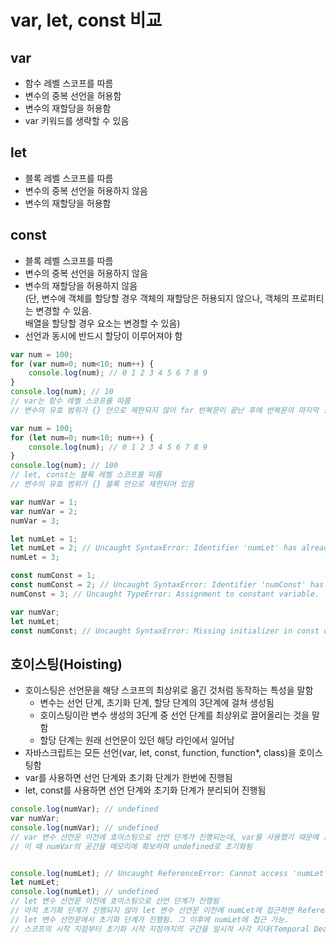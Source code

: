 # var, let, const 비교
## var
* 함수 레벨 스코프를 따름
* 변수의 중복 선언을 허용함
* 변수의 재할당을 허용함
* var 키워드를 생략할 수 있음

## let
* 블록 레벨 스코프를 따름
* 변수의 중복 선언을 허용하지 않음
* 변수의 재할당을 허용함

## const
* 블록 레벨 스코프를 따름
* 변수의 중복 선언을 허용하지 않음
* 변수의 재할당을 허용하지 않음  
  (단, 변수에 객체를 할당할 경우 객체의 재할당은 허용되지 않으나, 객체의 프로퍼티는 변경할 수 있음.  
  배열을 할당할 경우 요소는 변경할 수 있음)
* 선언과 동시에 반드시 할당이 이루어져야 함

```javascript
var num = 100;
for (var num=0; num<10; num++) {
    console.log(num); // 0 1 2 3 4 5 6 7 8 9
}
console.log(num); // 10
// var는 함수 레벨 스코프를 따름
// 변수의 유효 범위가 {} 안으로 제한되지 않아 for 반복문이 끝난 후에 반복문의 마지막 결과값 출력
```
```javascript
var num = 100;
for (let num=0; num<10; num++) {
    console.log(num); // 0 1 2 3 4 5 6 7 8 9
}
console.log(num); // 100
// let, const는 블록 레벨 스코프를 따름
// 변수의 유효 범위가 {} 블록 안으로 제한되어 있음
```
```javascript
var numVar = 1;
var numVar = 2;
numVar = 3;

let numLet = 1;
let numLet = 2; // Uncaught SyntaxError: Identifier 'numLet' has already been declared
numLet = 3;

const numConst = 1;
const numConst = 2; // Uncaught SyntaxError: Identifier 'numConst' has already been declare
numConst = 3; // Uncaught TypeError: Assignment to constant variable.
```
```javascript
var numVar;
let numLet;
const numConst; // Uncaught SyntaxError: Missing initializer in const declaration
```

## 호이스팅(Hoisting)
* 호이스팅은 선언문을 해당 스코프의 최상위로 옮긴 것처럼 동작하는 특성을 말함
  * 변수는 선언 단계, 초기화 단계, 할당 단계의 3단계에 걸쳐 생성됨
  * 호이스팅이란 변수 생성의 3단계 중 선언 단계를 최상위로 끌어올리는 것을 말함
  * 할당 단계는 원래 선언문이 있던 해당 라인에서 일어남
* 자바스크립트는 모든 선언(var, let, const, function, function*, class)을 호이스팅함
* var를 사용하면 선언 단계와 초기화 단계가 한번에 진행됨
* let, const를 사용하면 선언 단계와 초기화 단계가 분리되어 진행됨

```javascript
console.log(numVar); // undefined
var numVar;
console.log(numVar); // undefined
// var 변수 선언문 이전에 호이스팅으로 선언 단계가 진행되는데, var를 사용했기 때문에 초기화 단계도 같이 진행됨
// 이 때 numVar의 공간을 메모리에 확보하며 undefined로 초기화됨


console.log(numLet); // Uncaught ReferenceError: Cannot access 'numLet' before initialization
let numLet;
console.log(numLet); // undefined
// let 변수 선언문 이전에 호이스팅으로 선언 단계가 진행됨
// 아직 초기화 단계가 진행되지 않아 let 변수 선언문 이전에 numLet에 접근하면 ReferenceError가 발생함
// let 변수 선언문에서 초기화 단계가 진행됨. 그 이후에 numLet에 접근 가능.
// 스코프의 시작 지점부터 초기화 시작 지점까지의 구간을 일시적 사각 지대(Temporal Dead Zone)라고 함
```
